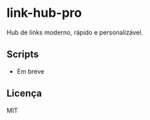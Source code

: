 # link-hub-pro

Hub de links moderno, rápido e personalizável.

## Scripts
- Em breve

## Licença
MIT
